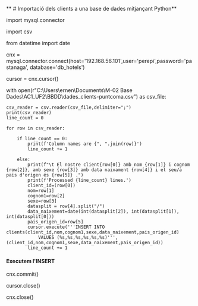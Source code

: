 ** # Importació dels clients a una base de dades mitjançant Python**

import mysql.connector

import csv

from datetime import date

cnx = mysql.connector.connect(host='192.168.56.101',user='perepi',password='pastanaga', database='db_hotels')

cursor = cnx.cursor()

with open(r"C:\Users\ernen\Documents\M-02 Base Dades\AC1_UF2\BBDD\dades_clients-puntcoma.csv") as csv_file:

    csv_reader = csv.reader(csv_file,delimiter=";")
    print(csv_reader)
    line_count = 0
    
    for row in csv_reader:
    
        if line_count == 0:
            print(f'Column names are {", ".join(row)}')
            line_count += 1
            
        else:
            print(f"\t El nostre client{row[0]} amb nom {row[1]} i cognom {row[2]}, amb sexe {row[3]} amb data naixament {row[4]} i el seu/a pais d'origen és {row[5]} .")
            print(f'Processed {line_count} lines.')
            client_id=(row[0])
            nom=row[1]
            cognom1=row[2]
            sexe=row[3]
            datasplit = row[4].split("/")
            data_naixement=date(int(datasplit[2]), int(datasplit[1]), int(datasplit[0]))
            pais_origen_id=row[5]
            cursor.execute('''INSERT INTO clients(client_id,nom,cognom1,sexe,data_naixement,pais_origen_id)
                VALUES (%s,%s,%s,%s,%s,%s)''',(client_id,nom,cognom1,sexe,data_naixement,pais_origen_id))
            line_count += 1



#### Executem l'INSERT

cnx.commit()

cursor.close()

cnx.close()
